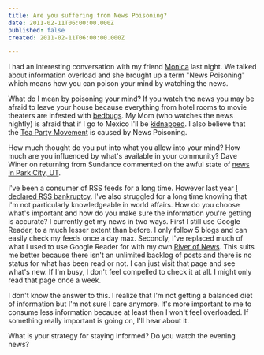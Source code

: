 ```yaml
---
title: Are you suffering from News Poisoning?
date: 2011-02-11T06:00:00.000Z
published: false
created: 2011-02-11T06:00:00.000Z

---
```


I had an interesting conversation with my friend [Monica](https://www.booksofm.com/) last night. We talked about information overload and she brought up a term "News Poisoning" which means how you can poison your mind by watching the news.

What do I mean by poisoning your mind? If you watch the news you may be afraid to leave your house because everything from hotel rooms to movie theaters are infested with [bedbugs](https://web.archive.org/web/20100828132444/https://www.cbsnews.com/stories/2010/08/25/eveningnews/main6805735.shtml). My Mom (who watches the news nightly) is afraid that if I go to Mexico I'll be [kidnapped](http://www.borderlandbeat.com/2010/10/expert-mexicos-kidnapping-industry-so.html).  I also believe that the [Tea Party Movement](http://www.youtube.com/watch?v=nnUfPQVOqpw) is caused by News Poisoning.

How much thought do you put into what you allow into your mind?  How much are you influenced by what's available in your community?  Dave Winer on returning from Sundance commented on the awful state of [news in Park City, UT](http://scripting.com/stories/2011/01/30/backInNyc.html).

I've been a consumer of RSS feeds for a long time.  However last year [I declared RSS bankruptcy](/essays/rss-flipboard-and-me/).  I've also struggled for a long time knowing that I'm not particularly knowledgeable in world affairs.  How do you choose what's important and how do you make sure the information you're getting is accurate?  I currently get my news in two ways.   First I still use Google Reader, to a much lesser extent than before.  I only follow 5 blogs and can easily check my feeds once a day max.  Secondly, I've replaced much of what I used to use Google Reader for with my own [River of News](http://river.andrewshell.org/).  This suits me better because there isn't an unlimited backlog of posts and there is no status for what has been read or not.  I can just visit that page and see what's new.  If I'm busy, I don't feel compelled to check it at all.  I might only read that page once a week.

I don't know the answer to this.  I realize that I'm not getting a balanced diet of information but I'm not sure I care anymore.  It's more important to me to consume less information because at least then I won't feel overloaded.  If something really important is going on, I'll hear about it.

What is your strategy for staying informed?  Do you watch the evening news?

